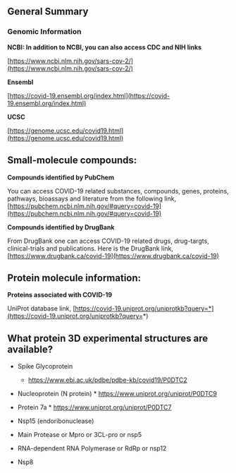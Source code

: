 ## General Summary 

### Genomic Information

**NCBI: In addition to NCBI, you can also access CDC and NIH links**

[https://www.ncbi.nlm.nih.gov/sars-cov-2/](https://www.ncbi.nlm.nih.gov/sars-cov-2/)


**Ensembl**

[https://covid-19.ensembl.org/index.html](https://covid-19.ensembl.org/index.html)

**UCSC**

[https://genome.ucsc.edu/covid19.html](https://genome.ucsc.edu/covid19.html)


## Small-molecule compounds: 

**Compounds identified by PubChem**

You can access COVID-19 related substances, compounds, genes, proteins, pathways, bioassays and literature from the following link,
[https://pubchem.ncbi.nlm.nih.gov/#query=covid-19](https://pubchem.ncbi.nlm.nih.gov/#query=covid-19)

**Compounds identified by DrugBank**

From DrugBank one can access COVID-19 related drugs, drug-targts, clinical-trials and publications. Here is the DrugBank link,
[https://www.drugbank.ca/covid-19](https://www.drugbank.ca/covid-19)


## Protein molecule information:

**Proteins associated with COVID-19**

UniProt database link, 
[https://covid-19.uniprot.org/uniprotkb?query=*](https://covid-19.uniprot.org/uniprotkb?query=*)


## What protein 3D experimental structures are available? 

* Spike Glycoprotein
	* https://www.ebi.ac.uk/pdbe/pdbe-kb/covid19/P0DTC2

* Nucleoprotein (N protein)
        * https://www.uniprot.org/uniprot/P0DTC9 
* Protein 7a 
        * https://www.uniprot.org/uniprot/P0DTC7 
* Nsp15 (endoribonuclease)
* Main Protease  or Mpro  or 3CL-pro or nsp5
* RNA-dependent RNA Polymerase or RdRp or nsp12
* Nsp8 




